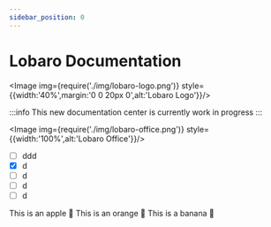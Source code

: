```yaml
---
sidebar_position: 0
---
```


# Lobaro Documentation

<Image img={require('./img/lobaro-logo.png')} style={{width:'40%',margin:'0 0 20px 0',alt:'Lobaro Logo'}}/>

:::info
This new documentation center is currently work in progress
:::


<Image img={require('./img/lobaro-office.png')} style={{width:'100%',alt:'Lobaro Office'}}/>

* [ ] ddd
* [x] d
* [ ] d
* [ ] d
* [ ] d
  
<Tabs>
  <TabItem value="apple" label="Apple" default>
    This is an apple 🍎
  </TabItem>
  <TabItem value="orange" label="Orange">
    This is an orange 🍊
  </TabItem>
  <TabItem value="banana" label="Banana">
    This is a banana 🍌
  </TabItem>
</Tabs>


